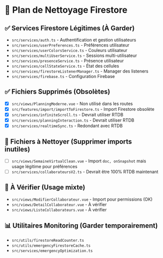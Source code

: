 # 🧹 Plan de Nettoyage Firestore

## ✅ Services Firestore Légitimes (À Garder)
- `src/services/auth.ts` - Authentification et gestion utilisateurs
- `src/services/userPreferences.ts` - Préférences utilisateur 
- `src/services/userColorsService.ts` - Couleurs utilisateur
- `src/services/multiUserService.ts` - Sessions multi-utilisateur
- `src/services/presenceService.ts` - Présence utilisateur
- `src/services/cellStateService.ts` - État des cellules
- `src/services/firestoreListenerManager.ts` - Manager des listeners
- `src/services/firebase.ts` - Configuration Firebase

## ✅ Fichiers Supprimés (Obsolètes)
- [x] `src/views/PlanningModerne.vue` - Non utilisé dans les routes
- [x] `src/features/import/importToFirestore.ts` - Import Firestore obsolète
- [x] `src/services/infiniteScroll.ts` - Devrait utiliser RTDB
- [x] `src/services/planningInteraction.ts` - Devrait utiliser RTDB
- [x] `src/services/realtimeSync.ts` - Redondant avec RTDB

## 🔧 Fichiers à Nettoyer (Supprimer imports inutiles)
- [ ] `src/views/SemaineVirtualClean.vue` - Import `doc, onSnapshot` mais usage légitime pour préférences
- [ ] `src/services/collaborateursV2.ts` - Devrait être 100% RTDB maintenant

## 🚨 À Vérifier (Usage mixte)
- `src/views/ModifierCollaborateur.vue` - Import pour permissions (OK)
- `src/views/DetailCollaborateur.vue` - À vérifier
- `src/views/ListeCollaborateurs.vue` - À vérifier

## 📊 Utilitaires Monitoring (Garder temporairement)
- `src/utils/firestoreReadCounter.ts`
- `src/utils/emergencyFirestoreCache.ts`
- `src/services/emergencyOptimization.ts`
